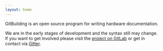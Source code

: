 ```yaml
---
layout: home
---
```


GitBuilding is an open source program for writing hardware documentation.

We are in the early stages of development and the syntax still may change. If you want to get involved please visit the [project on GitLab](https://gitlab.com/bath_open_instrumentation_group/git-building) or get in contact via [Gitter](https://gitter.im/BathOpenInstrumentationGroup/Git-Building).
